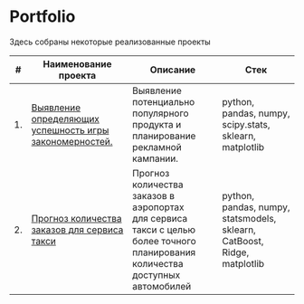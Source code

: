 # Portfolio

Здесь собраны некоторые реализованные проекты

| #    | Наименование проекта                | Описание                                                     | Стек                                                         |
| ---- | ------------------------------------------------------------ | ------------------------------------------------------------ | ------------------------------------------------------------ |
| 1.   | [Выявление определяющих успешность игры закономерностей.]([https://github.com/AlekseevDS21/Data-Science_projects/tree/main/Marketing_analyse_for_the_game_company]) | Выявление потенциально популярного продукта и планирование рекламной кампании. | python, pandas, numpy, scipy.stats, sklearn, matplotlib       |
| 2.   | [Прогноз количества заказов для сервиса такси]([https://github.com/AlekseevDS21/Data-Science_projects/tree/main/time-series-forecasting]) | Прогноз количества заказов в аэропортах <br/>для сервиса такси с целью более точного планирования количества доступных <br/>автомобилей | python, pandas, numpy, statsmodels, sklearn, CatBoost, Ridge, matplotlib |

